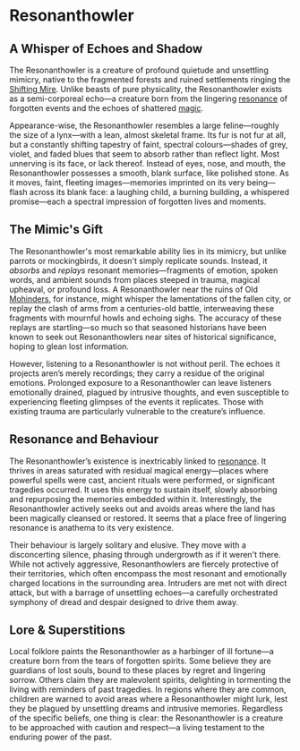 # Resonanthowler

## A Whisper of Echoes and Shadow

The Resonanthowler is a creature of profound quietude and unsettling mimicry, native to the fragmented forests and ruined settlements ringing the [Shifting Mire](/geography/cosmology/landscape/shifting-mire). Unlike beasts of pure physicality, the Resonanthowler exists as a semi-corporeal echo—a creature born from the lingering [resonance](/structure/mechanic/resonance.md) of forgotten events and the echoes of shattered [magic](/structure/mechanic/magic.md).

Appearance-wise, the Resonanthowler resembles a large feline—roughly the size of a lynx—with a lean, almost skeletal frame. Its fur is not fur at all, but a constantly shifting tapestry of faint, spectral colours—shades of grey, violet, and faded blues that seem to absorb rather than reflect light. Most unnerving is its face, or lack thereof. Instead of eyes, nose, and mouth, the Resonanthowler possesses a smooth, blank surface, like polished stone. As it moves, faint, fleeting images—memories imprinted on its very being—flash across its blank face: a laughing child, a burning building, a whispered promise—each a spectral impression of forgotten lives and moments.

## The Mimic's Gift

The Resonanthowler's most remarkable ability lies in its mimicry, but unlike parrots or mockingbirds, it doesn't simply replicate sounds. Instead, it *absorbs* and *replays* resonant memories—fragments of emotion, spoken words, and ambient sounds from places steeped in trauma, magical upheaval, or profound loss. A Resonanthowler near the ruins of Old [Mohinders](/geography/settlement/city/mohinders.md), for instance, might whisper the lamentations of the fallen city, or replay the clash of arms from a centuries-old battle, interweaving these fragments with mournful howls and echoing sighs. The accuracy of these replays are startling—so much so that seasoned historians have been known to seek out Resonanthowlers near sites of historical significance, hoping to glean lost information.

However, listening to a Resonanthowler is not without peril. The echoes it projects aren’s merely recordings; they carry a residue of the original emotions. Prolonged exposure to a Resonanthowler can leave listeners emotionally drained, plagued by intrusive thoughts, and even susceptible to experiencing fleeting glimpses of the events it replicates. Those with existing trauma are particularly vulnerable to the creature’s influence.

## Resonance and Behaviour

The Resonanthowler’s existence is inextricably linked to [resonance](/structure/mechanic/resonance.md). It thrives in areas saturated with residual magical energy—places where powerful spells were cast, ancient rituals were performed, or significant tragedies occurred. It uses this energy to sustain itself, slowly absorbing and repurposing the memories embedded within it. Interestingly, the Resonanthowler actively seeks out and avoids areas where the land has been magically cleansed or restored. It seems that a place free of lingering resonance is anathema to its very existence.

Their behaviour is largely solitary and elusive. They move with a disconcerting silence, phasing through undergrowth as if it weren't there. While not actively aggressive, Resonanthowlers are fiercely protective of their territories, which often encompass the most resonant and emotionally charged locations in the surrounding area. Intruders are met not with direct attack, but with a barrage of unsettling echoes—a carefully orchestrated symphony of dread and despair designed to drive them away.

## Lore & Superstitions

Local folklore paints the Resonanthowler as a harbinger of ill fortune—a creature born from the tears of forgotten spirits. Some believe they are guardians of lost souls, bound to these places by regret and lingering sorrow. Others claim they are malevolent spirits, delighting in tormenting the living with reminders of past tragedies. In regions where they are common, children are warned to avoid areas where a Resonanthowler might lurk, lest they be plagued by unsettling dreams and intrusive memories. Regardless of the specific beliefs, one thing is clear: the Resonanthowler is a creature to be approached with caution and respect—a living testament to the enduring power of the past.
